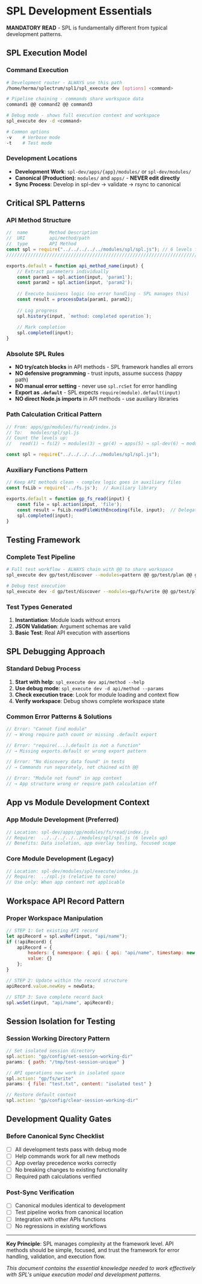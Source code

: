 # SPL Development Essentials

**MANDATORY READ** - SPL is fundamentally different from typical development patterns.

## SPL Execution Model

### Command Execution
```bash
# Development router - ALWAYS use this path
/home/herma/splectrum/spl1/spl_execute dev [options] <command>

# Pipeline chaining - commands share workspace data
command1 @@ command2 @@ command3

# Debug mode - shows full execution context and workspace
spl_execute dev -d <command>

# Common options
-v    # Verbose mode
-t    # Test mode
```

### Development Locations
- **Development Work**: `spl-dev/apps/{app}/modules/` or `spl-dev/modules/`
- **Canonical (Production)**: `modules/` and `apps/` - **NEVER edit directly**
- **Sync Process**: Develop in spl-dev → validate → rsync to canonical

## Critical SPL Patterns

### API Method Structure
```javascript
//  name        Method Description
//  URI         api/method/path
//  type        API Method
const spl = require("../../../../../modules/spl/spl.js"); // 6 levels from app modules
///////////////////////////////////////////////////////////////////////////////

exports.default = function api_method_name(input) {
    // Extract parameters individually
    const param1 = spl.action(input, 'param1');
    const param2 = spl.action(input, 'param2');
    
    // Execute business logic (no error handling - SPL manages this)
    const result = processData(param1, param2);
    
    // Log progress
    spl.history(input, `method: completed operation`);
    
    // Mark completion
    spl.completed(input);
}
```

### Absolute SPL Rules
- **NO try/catch blocks** in API methods - SPL framework handles all errors
- **NO defensive programming** - trust inputs, assume success (happy path)
- **NO manual error setting** - never use `spl.rcSet` for error handling
- **Export as `.default`** - SPL expects `require(module).default(input)`
- **NO direct Node.js imports** in API methods - use auxiliary libraries

### Path Calculation Critical Pattern
```javascript
// From: apps/gp/modules/fs/read/index.js
// To:   modules/spl/spl.js
// Count the levels up:
//   read(1) → fs(2) → modules(3) → gp(4) → apps(5) → spl-dev(6) → modules/

const spl = require("../../../../../modules/spl/spl.js");
```

### Auxiliary Functions Pattern
```javascript
// Keep API methods clean - complex logic goes in auxiliary files
const fsLib = require('../fs.js');  // Auxiliary library

exports.default = function gp_fs_read(input) {
    const file = spl.action(input, 'file');
    const result = fsLib.readFileWithEncoding(file, input);  // Delegate to lib
    spl.completed(input);
}
```

## Testing Framework

### Complete Test Pipeline
```bash
# Full test workflow - ALWAYS chain with @@ to share workspace
spl_execute dev gp/test/discover --modules=pattern @@ gp/test/plan @@ gp/test/run @@ gp/test/report

# Debug test execution
spl_execute dev -d gp/test/discover --modules=gp/fs/write @@ gp/test/plan @@ gp/test/run @@ gp/test/report
```

### Test Types Generated
1. **Instantiation**: Module loads without errors
2. **JSON Validation**: Argument schemas are valid
3. **Basic Test**: Real API execution with assertions

## SPL Debugging Approach

### Standard Debug Process
1. **Start with help**: `spl_execute dev api/method --help`
2. **Use debug mode**: `spl_execute dev -d api/method --params`
3. **Check execution trace**: Look for module loading and context flow
4. **Verify workspace**: Debug shows complete workspace state

### Common Error Patterns & Solutions
```javascript
// Error: "Cannot find module" 
// → Wrong require path count or missing .default export

// Error: "require(...).default is not a function"
// → Missing exports.default or wrong export pattern

// Error: "No discovery data found" in tests
// → Commands run separately, not chained with @@

// Error: "Module not found" in app context
// → App structure wrong or require path calculation off
```

## App vs Module Development Context

### App Module Development (Preferred)
```javascript
// Location: spl-dev/apps/gp/modules/fs/read/index.js
// Require:  ../../../../../modules/spl/spl.js (6 levels up)
// Benefits: Data isolation, app overlay testing, focused scope
```

### Core Module Development (Legacy)
```javascript
// Location: spl-dev/modules/spl/execute/index.js  
// Require:  ../spl.js (relative to core)
// Use only: When app context not applicable
```

## Workspace API Record Pattern

### Proper Workspace Manipulation
```javascript
// STEP 1: Get existing API record
let apiRecord = spl.wsRef(input, "api/name");
if (!apiRecord) {
    apiRecord = {
        headers: { namespace: { api: { api: "api/name", timestamp: new Date().toISOString() } } },
        value: {}
    };
}

// STEP 2: Update within the record structure
apiRecord.value.newKey = newData;

// STEP 3: Save complete record back
spl.wsSet(input, "api/name", apiRecord);
```

## Session Isolation for Testing

### Session Working Directory Pattern
```javascript
// Set isolated session directory
spl.action: "gp/config/set-session-working-dir"
params: { path: "/tmp/test-session-unique" }

// API operations now work in isolated space
spl.action: "gp/fs/write"  
params: { file: "test.txt", content: "isolated test" }

// Restore default context
spl.action: "gp/config/clear-session-working-dir"
```

## Development Quality Gates

### Before Canonical Sync Checklist
- [ ] All development tests pass with debug mode
- [ ] Help commands work for all new methods
- [ ] App overlay precedence works correctly  
- [ ] No breaking changes to existing functionality
- [ ] Required path calculations verified

### Post-Sync Verification
- [ ] Canonical modules identical to development
- [ ] Test pipeline works from canonical location
- [ ] Integration with other APIs functions
- [ ] No regressions in existing workflows

---

**Key Principle**: SPL manages complexity at the framework level. API methods should be simple, focused, and trust the framework for error handling, validation, and execution flow.

*This document contains the essential knowledge needed to work effectively with SPL's unique execution model and development patterns.*